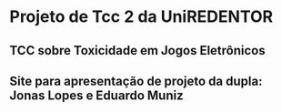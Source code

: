 <!DOCTYPE html>

<h1>Projeto de Tcc 2 da UniREDENTOR</h1>
<h2>TCC sobre Toxicidade em Jogos Eletrônicos</h2>
<h2>Site para apresentação de projeto da dupla: Jonas Lopes e Eduardo Muniz</h2>
</html>

